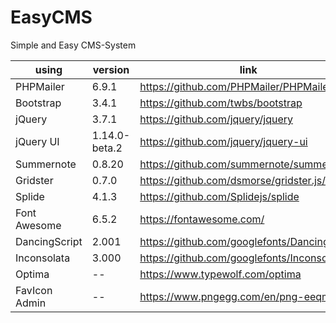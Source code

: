 # EasyCMS
Simple and Easy CMS-System

| using | version | link |
| --- | --- | --- |
| PHPMailer | 6.9.1 | https://github.com/PHPMailer/PHPMailer |
| Bootstrap | 3.4.1 | https://github.com/twbs/bootstrap |
| jQuery | 3.7.1 | https://github.com/jquery/jquery |
| jQuery UI | 1.14.0-beta.2 | https://github.com/jquery/jquery-ui |
| Summernote | 0.8.20 | https://github.com/summernote/summernote/ |
| Gridster | 0.7.0 | https://github.com/dsmorse/gridster.js/ |
| Splide | 4.1.3 | https://github.com/Splidejs/splide |
| Font Awesome | 6.5.2 | https://fontawesome.com/ |
| DancingScript | 2.001 | https://github.com/googlefonts/DancingScript |
| Inconsolata | 3.000 | https://github.com/googlefonts/Inconsolata |
| Optima | -- | https://www.typewolf.com/optima |
| FavIcon Admin | -- | https://www.pngegg.com/en/png-eeqmv |
